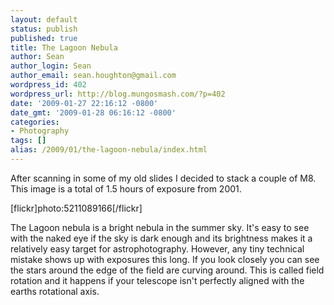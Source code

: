 ```yaml
---
layout: default
status: publish
published: true
title: The Lagoon Nebula
author: Sean
author_login: Sean
author_email: sean.houghton@gmail.com
wordpress_id: 402
wordpress_url: http://blog.mungosmash.com/?p=402
date: '2009-01-27 22:16:12 -0800'
date_gmt: '2009-01-28 06:16:12 -0800'
categories:
- Photography
tags: []
alias: /2009/01/the-lagoon-nebula/index.html
---
```

After scanning in some of my old slides I decided to stack a couple of M8. This image is a total of 1.5 hours of exposure from 2001.

[flickr]photo:5211089166[/flickr]

The Lagoon nebula is a bright nebula in the summer sky. It's easy to see with the naked eye if the sky is dark enough and its brightness makes it a relatively easy target for astrophotography. However, any tiny technical mistake shows up with exposures this long. If you look closely you can see the stars around the edge of the field are curving around. This is called field rotation and it happens if your telescope isn't perfectly aligned with the earths rotational axis.

